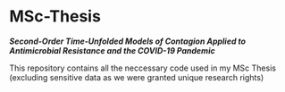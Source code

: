 # MSc-Thesis
***Second-Order Time-Unfolded Models of Contagion Applied to Antimicrobial Resistance and the COVID-19 Pandemic***

This repository contains all the neccessary code used in my MSc Thesis (excluding sensitive data as we were granted unique research rights) 
